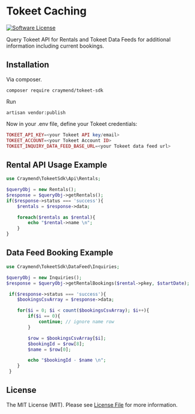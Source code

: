 # Tokeet Caching

[![Software License][ico-license]](LICENSE)


Query Tokeet API for Rentals and Tokeet Data Feeds for additional information including current bookings.

## Installation

Via composer.<br/>
```
composer require craymend/tokeet-sdk
```

Run 

    artisan vendor:publish

Now in your .env file, define your Tokeet credentials:
```php
TOKEET_API_KEY=<your Tokeet API key/email>
TOKEET_ACCOUNT=<your Tokeet Account ID>
TOKEET_INQUIRY_DATA_FEED_BASE_URL=<your Tokeet data feed url>
```
## Rental API Usage Example
```php
use Craymend\TokeetSdk\Api\Rentals;

$queryObj = new Rentals();
$response = $queryObj->getRentals();
if($response->status === 'success'){
    $rentals = $response->data;

    foreach($rentals as $rental){
        echo "$rental->name \n";
    }
}
```

## Data Feed Booking Example
```php
use Craymend\TokeetSdk\DataFeed\Inquiries;

$queryObj = new Inquiries();
$response = $queryObj->getRentalBookings($rental->pkey, $startDate);

 if($response->status === 'success'){
    $bookingsCsvArray = $response->data;

    for($i = 0; $i < count($bookingsCsvArray); $i++){
        if($i == 0){
            continue; // ignore name row
        }

        $row = $bookingsCsvArray[$i];
        $bookingId = $row[8];
        $name = $row[0];

        echo "$bookingId - $name \n";
    }
 }
 ```

## License

The MIT License (MIT). Please see [License File](LICENSE) for more information.



[ico-license]: https://img.shields.io/badge/license-MIT-brightgreen.svg?style=flat-square
